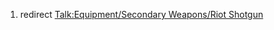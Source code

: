 1.  redirect [Talk:Equipment/Secondary Weapons/Riot
    Shotgun](Talk:Equipment/Secondary_Weapons/Riot_Shotgun "wikilink")
